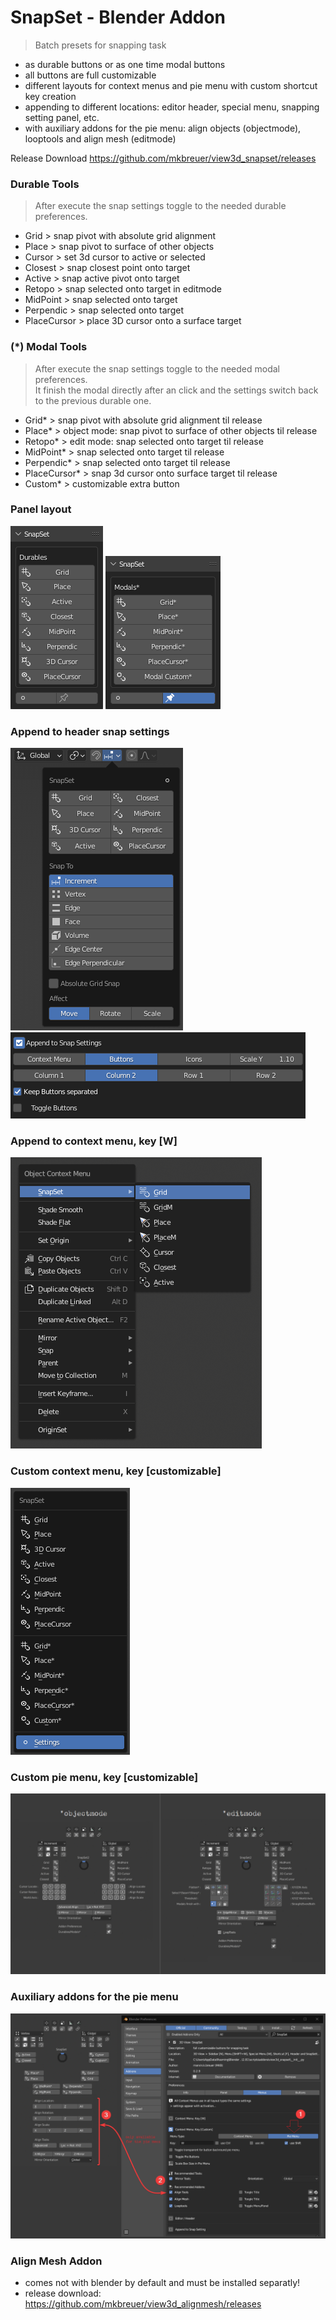 # SnapSet - Blender Addon

> Batch presets for snapping task

- as durable buttons or as one time modal buttons 
- all buttons are full customizable
- different layouts for context menus and pie menu with custom shortcut key creation
- appending to different locations: editor header, special menu, snapping setting panel, etc.
- with auxiliary addons for the pie menu: align objects (objectmode), looptools and align mesh (editmode)

Release Download https://github.com/mkbreuer/view3d_snapset/releases
                               
### Durable Tools 
> After execute the snap settings toggle to the needed durable preferences.                       
                      
- Grid        > snap pivot with absolute grid alignment               
- Place       > snap pivot to surface of other objects  
- Cursor      > set 3d cursor to active or selected  
- Closest     > snap closest point onto target  
- Active      > snap active pivot onto target  
- Retopo      > snap selected onto target in editmode  
- MidPoint    > snap selected onto target 
- Perpendic   > snap selected onto target 
- PlaceCursor > place 3D cursor onto a surface target  

### (*) Modal Tools  
> After execute the snap settings toggle to the needed modal preferences.  
> It finish the modal directly after an click and the settings switch back to the previous durable one.                          

- Grid*           > snap pivot with absolute grid alignment til release             
- Place*          > object mode: snap pivot to surface of other objects til release  
- Retopo*         > edit mode: snap selected onto target til release 
- MidPoint*       > snap selected onto target til release 
- Perpendic*      > snap selected onto target til release 
- PlaceCursor*    > snap 3d cursor onto surface target til release 
- Custom*         > customizable extra button


### Panel layout
![panel layout durable: ](./images/panel_layout.png)
![panel layout modals: ](./images/panel_layout2.png)

### Append to header snap settings
![header settings layout: ](./images/append_functions_to_snap_settings.png)
![header settings layout: ](./images/append_functions_preferences.png)
                                       
### Append to context menu, key [W]
![special context menu layout: ](./images/menu_context_special.png)    

### Custom context menu, key [customizable]
![custom context menu layout: ](./images/menu_context.png)  

### Custom pie menu, key [customizable]
![custom pie menu layout: ](./images/pie_menu_layouts.png) 

### Auxiliary addons for the pie menu
![addons for pie menu: ](./images/pie_menu_auxiliary_addons.png)  

### Align Mesh Addon
- comes not with blender by default and must be installed separatly!
- release download: https://github.com/mkbreuer/view3d_alignmesh/releases